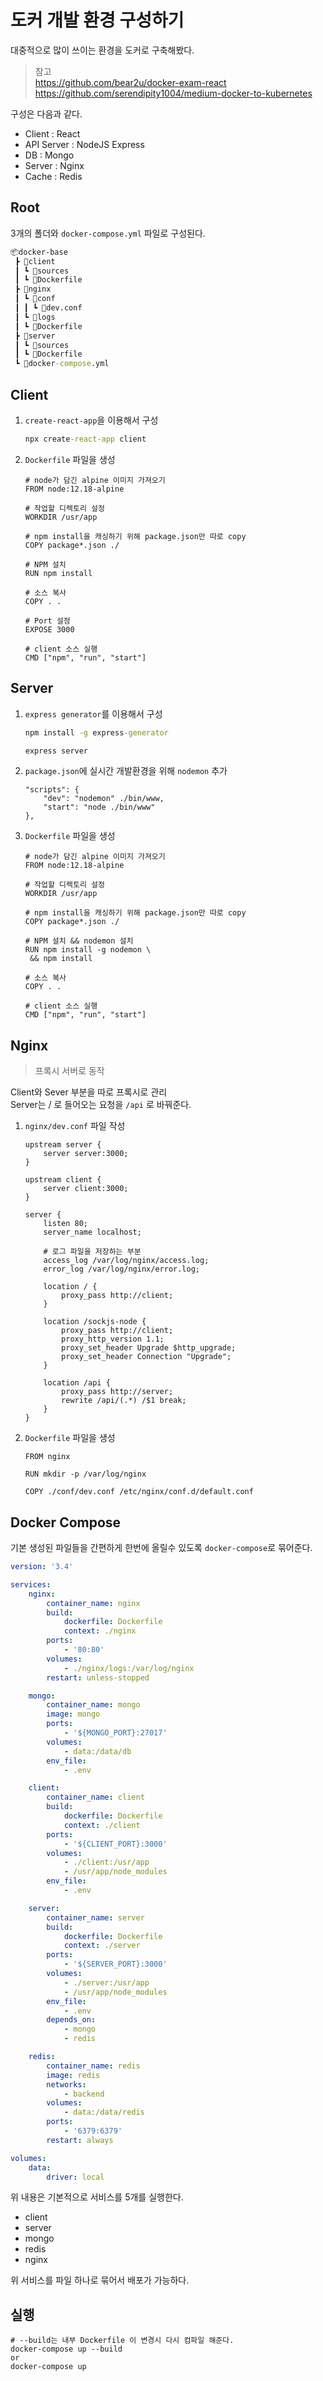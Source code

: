 # 도커 개발 환경 구성하기

대중적으로 많이 쓰이는 환경을 도커로 구축해봤다.

> 참고  
> https://github.com/bear2u/docker-exam-react  
> https://github.com/serendipity1004/medium-docker-to-kubernetes

구성은 다음과 같다.

-   Client : React
-   API Server : NodeJS Express
-   DB : Mongo
-   Server : Nginx
-   Cache : Redis

## Root

3개의 폴더와 `docker-compose.yml` 파일로 구성된다.

```cmd
📦docker-base
 ┣ 📂client
 ┃ ┗ 📂sources
 ┃ ┗ 📜Dockerfile
 ┣ 📂nginx
 ┃ ┗ 📂conf
 ┃ ┃ ┗ 📜dev.conf
 ┃ ┗ 📂logs
 ┃ ┗ 📜Dockerfile
 ┣ 📂server
 ┃ ┗ 📂sources
 ┃ ┗ 📜Dockerfile
 ┗ 📜docker-compose.yml
```

## Client

1. `create-react-app`을 이용해서 구성

    ```cmd
    npx create-react-app client
    ```

2. `Dockerfile` 파일을 생성

    ```
    # node가 담긴 alpine 이미지 가져오기
    FROM node:12.18-alpine

    # 작업할 디렉토리 설정
    WORKDIR /usr/app

    # npm install을 캐싱하기 위해 package.json만 따로 copy
    COPY package*.json ./

    # NPM 설치
    RUN npm install

    # 소스 복사
    COPY . .

    # Port 설정
    EXPOSE 3000

    # client 소스 실행
    CMD ["npm", "run", "start"]
    ```

## Server

1. `express generator`를 이용해서 구성

    ```cmd
    npm install -g express-generator

    express server
    ```

2. `package.json`에 실시간 개발환경을 위해 `nodemon` 추가

    ```
    "scripts": {
    	"dev": "nodemon" ./bin/www,
    	"start": "node ./bin/www"
    },
    ```

3. `Dockerfile` 파일을 생성

    ```
    # node가 담긴 alpine 이미지 가져오기
    FROM node:12.18-alpine

    # 작업할 디렉토리 설정
    WORKDIR /usr/app

    # npm install을 캐싱하기 위해 package.json만 따로 copy
    COPY package*.json ./

    # NPM 설치 && nodemon 설치
    RUN npm install -g nodemon \
     && npm install

    # 소스 복사
    COPY . .

    # client 소스 실행
    CMD ["npm", "run", "start"]
    ```

## Nginx

> 프록시 서버로 동작

Client와 Sever 부분을 따로 프록시로 관리  
Server는 / 로 들어오는 요청을 `/api` 로 바꿔준다.

1. `nginx/dev.conf` 파일 작성

    ```
    upstream server {
        server server:3000;
    }

    upstream client {
        server client:3000;
    }

    server {
    	listen 80;
    	server_name localhost;

    	# 로그 파일을 저장하는 부분
    	access_log /var/log/nginx/access.log;
    	error_log /var/log/nginx/error.log;

    	location / {
    		proxy_pass http://client;
    	}

    	location /sockjs-node {
            proxy_pass http://client;
            proxy_http_version 1.1;
            proxy_set_header Upgrade $http_upgrade;
            proxy_set_header Connection "Upgrade";
        }

    	location /api {
    		proxy_pass http://server;
    		rewrite /api/(.*) /$1 break;
    	}
    }
    ```

2. `Dockerfile` 파일을 생성

    ```
    FROM nginx

    RUN mkdir -p /var/log/nginx

    COPY ./conf/dev.conf /etc/nginx/conf.d/default.conf
    ```

## Docker Compose

기본 생성된 파일들을 간편하게 한번에 올릴수 있도록 `docker-compose`로 묶어준다.

```yaml
version: '3.4'

services:
    nginx:
        container_name: nginx
        build:
            dockerfile: Dockerfile
            context: ./nginx
        ports:
            - '80:80'
        volumes:
            - ./nginx/logs:/var/log/nginx
        restart: unless-stopped

    mongo:
        container_name: mongo
        image: mongo
        ports:
            - '${MONGO_PORT}:27017'
        volumes:
            - data:/data/db
        env_file:
            - .env

    client:
        container_name: client
        build:
            dockerfile: Dockerfile
            context: ./client
        ports:
            - '${CLIENT_PORT}:3000'
        volumes:
            - ./client:/usr/app
            - /usr/app/node_modules
        env_file:
            - .env

    server:
        container_name: server
        build:
            dockerfile: Dockerfile
            context: ./server
        ports:
            - '${SERVER_PORT}:3000'
        volumes:
            - ./server:/usr/app
            - /usr/app/node_modules
        env_file:
            - .env
        depends_on:
            - mongo
            - redis

    redis:
        container_name: redis
        image: redis
        networks:
            - backend
        volumes:
            - data:/data/redis
        ports:
            - '6379:6379'
        restart: always

volumes:
    data:
        driver: local
```

위 내용은 기본적으로 서비스를 5개를 실행한다.

-   client
-   server
-   mongo
-   redis
-   nginx

위 서비스를 파일 하나로 묶어서 배포가 가능하다.

## 실행

```
# --build는 내부 Dockerfile 이 변경시 다시 컴파일 해준다.
docker-compose up --build
or
docker-compose up
```
